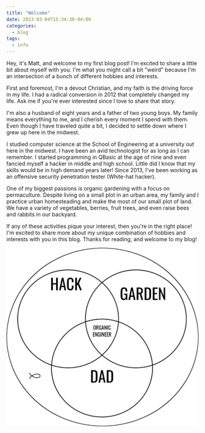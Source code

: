 ```yaml
---
title: "Welcome"
date: 2023-03-04T15:34:30-04:00
categories:
  - blog
tags:
  - info
---
```


Hey, it's Matt, and welcome to my first blog post! I'm excited to share a little bit about myself with you. I'm what you might call a bit "weird" because I'm an intersection of a bunch of different hobbies and interests.

First and foremost, I'm a devout Christian, and my faith is the driving force in my life. I had a radical conversion in 2012 that completely changed my life. Ask me if you're ever interested since I love to share that story.

I'm also a husband of eight years and a father of two young boys. My family means everything to me, and I cherish every moment I spend with them. Even though I have traveled quite a bit, I decided to settle down where I grew up here in the midwest.

I studied computer science at the School of Engineering at a university out here in the midwest. I have been an avid technologist for as long as I can remember. I started programming in QBasic at the age of nine and even fancied myself a hacker in middle and high school. Little did I know that my skills would be in high demand years later! Since 2013, I've been working as an offensive security penetration tester (White-hat hacker).

One of my biggest passions is organic gardening with a focus on permaculture. Despite living on a small plot in an urban area, my family and I practice urban homesteading and make the most of our small plot of land. We have a variety of vegetables, berries, fruit trees, and even raise bees and rabbits in our backyard.

If any of these activities pique your interest, then you're in the right place! I'm excited to share more about my unique combination of hobbies and interests with you in this blog. Thanks for reading, and welcome to my blog!

![Venn Diagram](/assets/images/venn.png)
